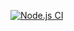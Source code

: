 [![Node.js CI](https://github.com/ngwenyawiseman/bootcamp-terminal-test/actions/workflows/node.js.yml/badge.svg)](https://github.com/ngwenyawiseman/bootcamp-terminal-test/actions/workflows/node.js.yml)
